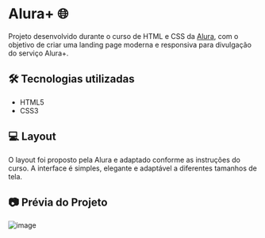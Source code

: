 # Alura+ 🌐

Projeto desenvolvido durante o curso de HTML e CSS da [Alura](https://www.alura.com.br/), com o objetivo de criar uma landing page moderna e responsiva para divulgação do serviço Alura+.

## 🛠️ Tecnologias utilizadas

- HTML5
- CSS3

## 💻 Layout

O layout foi proposto pela Alura e adaptado conforme as instruções do curso. A interface é simples, elegante e adaptável a diferentes tamanhos de tela.

## 📷 Prévia do Projeto
![image](https://github.com/user-attachments/assets/01f3b4fe-42fa-49fa-aef1-95b29ddfde3a)
